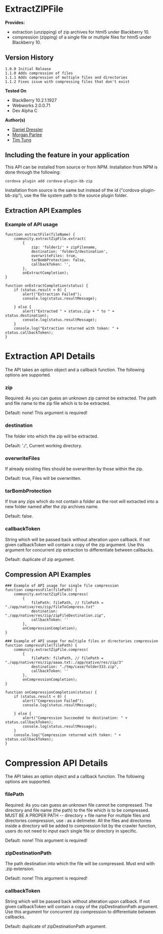 ExtractZIPFile 
==============

**Provides:**
* extraction (unzipping) of zip archives for html5 under Blackberry 10.
* compression (zipping) of a single file or multiple files for html5 under Blackberry 10.

## Version History

	1.0.0 Initial Release
	1.1.0 Adds compression of files
	1.1.1 Adds compression of multiple files and directories
	1.1.2 Fixes issue with compressing files that don't exist

**Tested On**

* BlackBerry 10.2.1.1927
* Webworks 2.0.0.71
* Dev Alpha C

**Author(s)** 

* [Daniel Dressler](https://github.com/daniel-dressler)
* [Morgan Parlee](https://github.com/mkparlee) 
* [Tim Tung](https://github.com/t470520) 


## Including the feature in your application

This API can be installed from source or from NPM. Installation from NPM is done through the following:

	cordova plugin add cordova-plugin-bb-zip

Installation from source is the same but instead of the id ("cordova-plugin-bb-zip"), use the file system path to the source plugin folder.


Extraction API Examples
--------------
### Example of API usage
	function extractFile(fileName) {
		community.extractZipFile.extract(
			{
				zip: 'folder1/' + zipFilename,
				destination: 'folder2/destination',
				overwriteFiles: true,
				tarBombProtection: false,
				callbackToken: '',
			},
			onExtractCompletion);
	}

	function onExtractCompletion(status) {	
		if (status.result < 0) {
			alert("Extraction Failed");
			console.log(status.resultMessage);

		} else {
			alert("Extracted " + status.zip + " to " + status.destination);
			console.log(status.resultMessage);
		}
		console.log("Extraction returned with token: " + status.callbackToken);
  	}	 
    									
Extraction API Details
===============
The API takes an option object and a callback function.
The following options are supported.

### zip
Required: As you can guess an unknown zip cannot be extracted.
The path and file name to the zip file which is to be extracted.

Default: none! This argument is required!


### destination
The folder into which the zip will be extracted.

Default: './', Current working directory.


### overwriteFiles
If already existing files should be overwritten by those within the zip.

Default: true, Files will be overwritten.


### tarBombProtection
If true any zips which do not contain a folder as the root will extracted into a
new folder named after the zip archives name.

Default: false. 


### callbackToken
String which will be passed back without alteration upon callback. If not given
callbackToken will contain a copy of the zip argument. Use this argument for
concurrent zip extraction to differentiate between callbacks.

Default: duplicate of zip argument.



Compression API Examples
--------------
	### Example of API usage for single file compression
	function compressFile(filePath) {
		community.extractZipFile.compress(
			{
				filePath: filePath, // filePath = "./app/native/res/zip/fileToCompress.txt"
				destination: "./app/native/res/zip/zipFileDestination.zip",
				callbackToken: ''
			},
			onCompressionCompletion);
	}
	
	### Example of API usage for multiple files or directories compression
	function compressFile(filePath) {
		community.extractZipFile.compress(
			{
				filePath: filePath, // filePath = "./app/native/res/zip/aaaa.txt:./app/native/res/zip/3"
				destination: "./tmp/case/folder333.zip",
				callbackToken: ''
			},
			onCompressionCompletion);
	}

	function onCompressionCompletion(status) {	
		if (status.result < 0) {
			alert("Compression Failed");
			console.log(status.resultMessage);

		} else {
			alert("Compression Succeeded to destination: " + status.callbackToken);
			console.log(status.resultMessage);
		}
		console.log("Compression returned with token: " + status.callbackToken);
  	}	 
    									
Compression API Details
===============
The API takes an option object and a callback function.
The following options are supported.

### filePath
Required: As you can guess an unknown file cannot be compressed.
The directory and file name (the path) to the file which is to be compressed. MUST BE A PROPER PATH -- directory + file name
For multiple files and directories compression, use : as a delimeter. All the files and directories inside a directory will be added to compression list by the crawler function, users do not need to input each single file or directory in specific.

Default: none! This argument is required!


### zipDestinationPath
The path destination into which the file will be compressed. Must end with .zip extension.

Default: none! This argument is required!


### callbackToken
String which will be passed back without alteration upon callback. If not given
callbackToken will contain a copy of the zipDestinationPath argument. Use this argument for
concurrent zip compression to differentiate between callbacks.

Default: duplicate of zipDestinationPath argument.